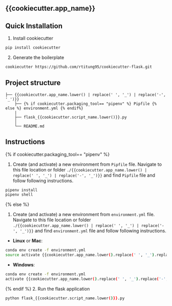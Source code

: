 ## {{cookiecutter.app_name}}

## Quick Installation
1. Install cookiecutter

  ```bash
  pip install cookiecutter
  ```
2. Generate the boilerplate

  ```bash
  cookiecutter https://github.com/rtitung95/cookiecutter-flask.git
  ```

## Project structure

    ├── {{cookiecutter.app_name.lower() | replace(' ', '_') | replace('-', '_')}}
        ├── {% if cookiecutter.packaging_tool== "pipenv" %} Pipfile {% else %} environment.yml {% endif%}
        |
        ├── flask_{{cookiecutter.script_name.lower()}}.py
        │
        └── README.md


## Instructions
{% if cookiecutter.packaging_tool== "pipenv" %}
1. Create (and activate) a new environment from  `Pipfile` file. Navigate to this file location or folder `./{{cookiecutter.app_name.lower() | replace(' ', '_') | replace('-', '_')}}` and find `Pipfile` file and follow following instructions.
  ```bash
  pipenv install
  pipenv shell
  ```
{% else %}
1. Create (and activate) a new environment from  `environment.yml` file. Navigate to this file location or folder `./{{cookiecutter.app_name.lower() | replace(' ', '_') | replace('-', '_')}}` and find `environment.yml` file and follow following instructions.
  - __Linux__ or __Mac__:
  ```bash
  conda env create -f environment.yml
  source activate {{cookiecutter.app_name.lower().replace(' ', '_').replace('-', '_')}}
  ```
  - __Windows__:
  ```bash
  conda env create -f environment.yml
  activate {{cookiecutter.app_name.lower().replace(' ', '_').replace('-', '_')}}
  ```
{% endif %}
2. Run the flask application
  ```bash
  python flask_{{cookiecutter.script_name.lower()}}.py
  ```
